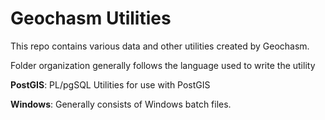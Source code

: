 Geochasm Utilities
=========

<p>This repo contains various data and other utilities created by Geochasm.</p>
<p>Folder organization generally follows the language used to write the utility</p>
<p><strong>PostGIS</strong>: PL/pgSQL Utilities for use with PostGIS</p>
<p><strong>Windows</strong>: Generally consists of Windows batch files.</p> 

